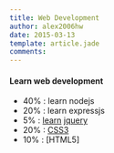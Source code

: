 ```yaml
---
title: Web Development
author: alex2006hw
date: 2015-03-13
template: article.jade
comments: 
---
```


#### Learn web development
- 40% : learn nodejs
- 20% : learn expressjs
- 5%  : [learn](/articles/todo/jquery.html) [jquery](http://try.jquery.com/)
- 20% : [CSS3](http://code.tutsplus.com/tutorials/the-30-css-selectors-you-must-memorize--net-16048)
- 10% : [HTML5]

